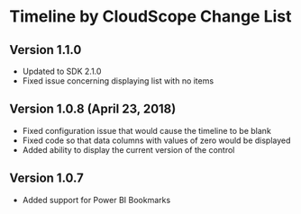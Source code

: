 # Timeline by CloudScope Change List

## Version 1.1.0
* Updated to SDK 2.1.0
* Fixed issue concerning displaying list with no items

## Version 1.0.8 (April 23, 2018)
* Fixed configuration issue that would cause the timeline to be blank
* Fixed code so that data columns with values of zero would be displayed
* Added ability to display the current version of the control

## Version 1.0.7
* Added support for Power BI Bookmarks

